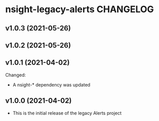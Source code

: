 # nsight-legacy-alerts CHANGELOG

## v1.0.3 (2021-05-26)

## v1.0.2 (2021-05-26)

## v1.0.1 (2021-04-02)

Changed:

- A nsight-\* dependency was updated

## v1.0.0 (2021-04-02)

- This is the initial release of the legacy Alerts project
